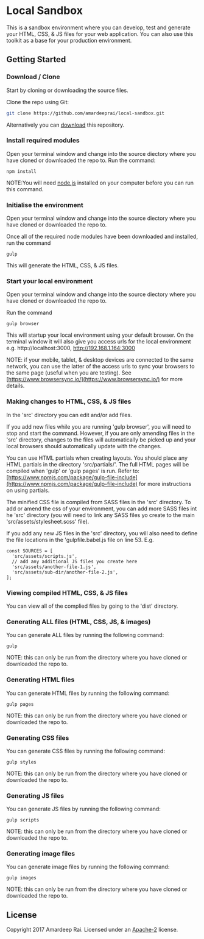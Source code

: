 # Local Sandbox

This is a sandbox environment where you can develop, test and generate your HTML, CSS, & JS files for your web application. You can also use this toolkit as a base for your production environment.

## Getting Started

### Download / Clone

Start by cloning or downloading the source files.

Clone the repo using Git:

```bash
git clone https://github.com/amardeeprai/local-sandbox.git
```

Alternatively you can [download](https://github.com/amardeeprai/local-sandbox/archive/master.zip)
this repository.

### Install required modules

Open your terminal window and change into the source diectory where you have cloned or downloaded the repo to. Run the command:

```
npm install
```

NOTE:You will need [node.js](https://nodejs.org/) installed on your computer before you can run this command.

### Initialise the environment

Open your terminal window and change into the source diectory where you have cloned or downloaded the repo to.

Once all of the required node modules have been downloaded and installed, run the command

```
gulp
```

This will generate the HTML, CSS, & JS files.

### Start your local environment

Open your terminal window and change into the source diectory where you have cloned or downloaded the repo to.

Run the command

```
gulp browser
```

This will startup your local environment using your default browser. On the terminal window it will also give you access urls for the local environment e.g. http://localhost:3000, http://192.168.1.164:3000

NOTE: if your mobile, tablet, & desktop devices are connected to the same network, you can use the latter of the access urls to sync your browsers to the same page (useful when you are testing). See [https://www.browsersync.io/](https://www.browsersync.io/) for more details.

### Making changes to HTML, CSS, & JS files

In the 'src' directory you can edit and/or add files.

If you add new files while you are running 'gulp browser', you will need to stop and start the command. However, if you are only amending files in the 'src' directory, changes to the files will automatically be picked up and your local browsers should automatically update with the changes.

You can use HTML partials when creating layouts. You should place any HTML partials in the directory 'src/partials/'. The full HTML pages will be compiled when 'gulp' or 'gulp pages' is run. Refer to: [https://www.npmjs.com/package/gulp-file-include](https://www.npmjs.com/package/gulp-file-include) for more instructions on using partials.

The minified CSS file is compiled from SASS files in the 'src' directory. To add or amend the css of your environment, you can add more SASS files int he 'src' directory (you will need to link any SASS files yo create to the main 'src/assets/stylesheet.scss' file).

If you add any new JS files in the 'src' directory, you will also need to define the file locations in the 'gulpfile.babel.js file on line 53. E.g.

```
const SOURCES = [
  'src/assets/scripts.js',
  // add any additional JS files you create here
  'src/assets/another-file-1.js',
  'src/assets/sub-dir/another-file-2.js',
];
```

### Viewing compiled HTML, CSS, & JS files

You can view all of the complied files by going to the 'dist' directory.

### Generating ALL files (HTML, CSS, JS, & images)

You can generate ALL files by running the following command:

```
gulp
```

NOTE: this can only be run from the directory where you have cloned or downloaded the repo to.

### Generating HTML files

You can generate HTML files by running the following command:

```
gulp pages
```

NOTE: this can only be run from the directory where you have cloned or downloaded the repo to.

### Generating CSS files

You can generate CSS files by running the following command:

```
gulp styles
```

NOTE: this can only be run from the directory where you have cloned or downloaded the repo to.

### Generating JS files

You can generate JS files by running the following command:

```
gulp scripts
```

NOTE: this can only be run from the directory where you have cloned or downloaded the repo to.

### Generating image files

You can generate image files by running the following command:

```
gulp images
```

NOTE: this can only be run from the directory where you have cloned or downloaded the repo to.

## License

Copyright 2017 Amardeep Rai. Licensed under an
[Apache-2](https://github.com/amardeeprai/local-sandbox/blob/master/LICENSE)
license.
